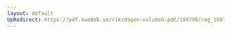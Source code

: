 ```yaml
---
layout: default
UpRedirect: https://pdf.swedeb.se/riksdagen-volumeG-pdf/199798/reg_199798/reg_199798_0379.pdf
---
```

